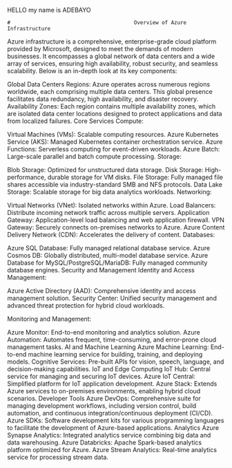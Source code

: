 HELLO my name is ADEBAYO


    #                                        Overview of Azure Infrastructure
Azure infrastructure is a comprehensive, enterprise-grade cloud platform provided by Microsoft, designed to meet the demands of modern businesses. It encompasses a global network of data centers and a wide array of services, ensuring high availability, robust security, and seamless scalability. Below is an in-depth look at its key components:

Global Data Centers
Regions: Azure operates across numerous regions worldwide, each comprising multiple data centers. This global presence facilitates data redundancy, high availability, and disaster recovery.
Availability Zones: Each region contains multiple availability zones, which are isolated data center locations designed to protect applications and data from localized failures.
Core Services
Compute:

Virtual Machines (VMs): Scalable computing resources.
Azure Kubernetes Service (AKS): Managed Kubernetes container orchestration service.
Azure Functions: Serverless computing for event-driven workloads.
Azure Batch: Large-scale parallel and batch compute processing.
Storage:

Blob Storage: Optimized for unstructured data storage.
Disk Storage: High-performance, durable storage for VM disks.
File Storage: Fully managed file shares accessible via industry-standard SMB and NFS protocols.
Data Lake Storage: Scalable storage for big data analytics workloads.
Networking:

Virtual Networks (VNet): Isolated networks within Azure.
Load Balancers: Distribute incoming network traffic across multiple servers.
Application Gateway: Application-level load balancing and web application firewall.
VPN Gateway: Securely connects on-premises networks to Azure.
Azure Content Delivery Network (CDN): Accelerates the delivery of content.
Databases:

Azure SQL Database: Fully managed relational database service.
Azure Cosmos DB: Globally distributed, multi-model database service.
Azure Database for MySQL/PostgreSQL/MariaDB: Fully managed community database engines.
Security and Management
Identity and Access Management:

Azure Active Directory (AAD): Comprehensive identity and access management solution.
Security Center: Unified security management and advanced threat protection for hybrid cloud workloads.

Monitoring and Management:

Azure Monitor: End-to-end monitoring and analytics solution.
Azure Automation: Automates frequent, time-consuming, and error-prone cloud management tasks.
AI and Machine Learning
Azure Machine Learning: End-to-end machine learning service for building, training, and deploying models.
Cognitive Services: Pre-built APIs for vision, speech, language, and decision-making capabilities.
IoT and Edge Computing
IoT Hub: Central service for managing and securing IoT devices.
Azure IoT Central: Simplified platform for IoT application development.
Azure Stack: Extends Azure services to on-premises environments, enabling hybrid cloud scenarios.
Developer Tools
Azure DevOps: Comprehensive suite for managing development workflows, including version control, build automation, and continuous integration/continuous deployment (CI/CD).
Azure SDKs: Software development kits for various programming languages to facilitate the development of Azure-based applications.
Analytics
Azure Synapse Analytics: Integrated analytics service combining big data and data warehousing.
Azure Databricks: Apache Spark-based analytics platform optimized for Azure.
Azure Stream Analytics: Real-time analytics service for processing stream data.


